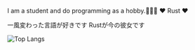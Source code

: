 I am a student and do programming as a hobby.🗼🇯🇵
♥ Rust ♥

一風変わった言語が好きです Rustが今の彼女です

![Top Langs](https://github-readme-stats.vercel.app/api/top-langs/?username=BlueGeckoJP&langs_count=8&layout=donut)
